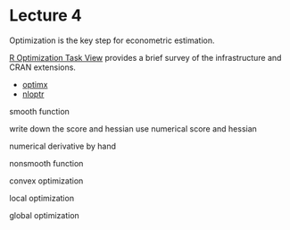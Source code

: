 # Lecture 4

Optimization is the key step for econometric estimation.

[R Optimization Task View](http://cran.r-project.org/web/views/Optimization.html) provides a brief survey of the infrastructure and CRAN extensions.

* [optimx](http://cran.r-project.org/web/packages/optimx/index.html)
* [nloptr](http://cran.r-project.org/web/packages/nloptr/index.html)



smooth function

write down the score and hessian
use numerical score and hessian



numerical derivative by hand




nonsmooth function

convex optimization

local optimization

global optimization


